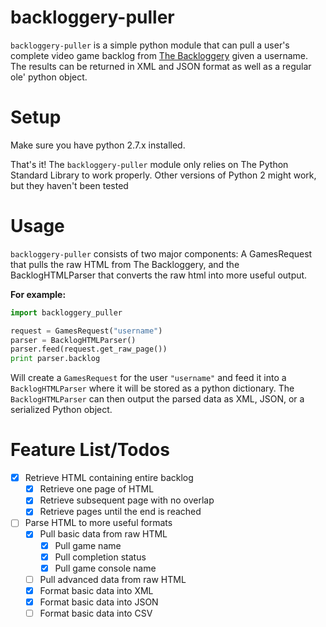 backloggery-puller
==================

`backloggery-puller` is a simple python module that can pull a user's complete video game backlog from [The Backloggery](http://www.backloggery.com) given a username. The results can be returned in XML and JSON format as well as a regular ole' python object.

Setup
=====

Make sure you have python 2.7.x installed.

That's it! The `backloggery-puller` module only relies on The Python Standard Library to work properly. Other versions of Python 2 might work, but they haven't been tested

Usage
=====

`backloggery-puller` consists of two major components: A GamesRequest that pulls the raw HTML from The Backloggery, and the BacklogHTMLParser that converts the raw html into more useful output.

**For example:**
```python
import backloggery_puller

request = GamesRequest("username")
parser = BacklogHTMLParser()
parser.feed(request.get_raw_page())
print parser.backlog
```

Will create a `GamesRequest` for the user `"username"` and feed it into a `BacklogHTMLParser` where it will be stored as a python dictionary. The `BacklogHTMLParser` can then output the parsed data as XML, JSON, or a serialized Python object.

Feature List/Todos
==================

- [X] Retrieve HTML containing entire backlog  
    - [X] Retrieve one page of HTML  
    - [X] Retrieve subsequent page with no overlap  
    - [X] Retrieve pages until the end is reached  
- [ ] Parse HTML to more useful formats  
    - [X] Pull basic data from raw HTML  
        - [X] Pull game name  
        - [X] Pull completion status  
        - [X] Pull game console name
    - [ ] Pull advanced data from raw HTML
    - [X] Format basic data into XML  
    - [X] Format basic data into JSON  
    - [ ] Format basic data into CSV  
